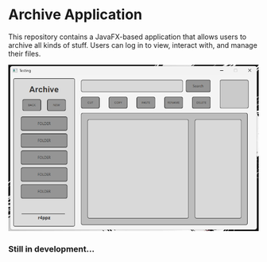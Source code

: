 # Archive Application

This repository contains a JavaFX-based application that allows users to archive all kinds of stuff. Users can log in to view, interact with, and manage their files.

![alt text](<src/main/resources/com/r4ppz/image/screenshot/Screenshot 2024-12-25 205001.png>)


### Still in development...